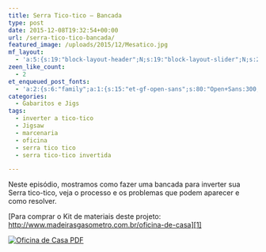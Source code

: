 ```yaml
---
title: Serra Tico-tico – Bancada
type: post
date: 2015-12-08T19:32:54+00:00
url: /serra-tico-tico-bancada/
featured_image: /uploads/2015/12/Mesatico.jpg
mf_layout:
  - 'a:5:{s:19:"block-layout-header";N;s:19:"block-layout-slider";N;s:22:"block-layout-structure";s:10:"full-width";s:25:"block-layout-left_sidebar";s:18:"users-page-sidebar";s:26:"block-layout-right_sidebar";s:18:"users-page-sidebar";}'
zeen_like_count:
  - 2
et_enqueued_post_fonts:
  - 'a:2:{s:6:"family";a:1:{s:15:"et-gf-open-sans";s:80:"Open+Sans:300,300italic,regular,italic,600,600italic,700,700italic,800,800italic";}s:6:"subset";a:2:{i:0;s:5:"latin";i:1;s:9:"latin-ext";}}'
categories:
  - Gabaritos e Jigs
tags:
  - inverter a tico-tico
  - Jigsaw
  - marcenaria
  - oficina
  - serra tico tico
  - serra tico-tico invertida

---
```

Neste episódio, mostramos como fazer uma bancada para inverter sua Serra tico-tico, veja o processo e os problemas que podem aparecer e como resolver.

[Para comprar o Kit de materiais deste projeto: http://www.madeirasgasometro.com.br/oficina-de-casa][1]

<a href="/uploads/2015/12/MesaTico.pdf" target="_blank"><img src="/uploads/pdf/download-pdf.png" alt="Oficina de Casa PDF" /></a>

 [1]: http://www.madeirasgasometro.com.br/oficina-de-casa